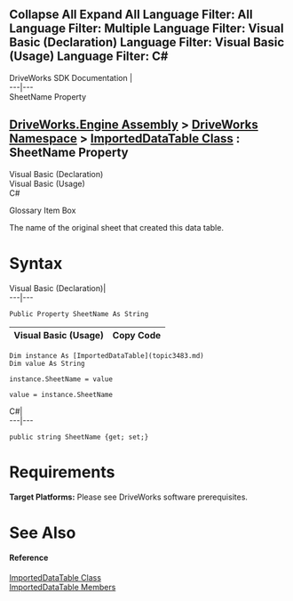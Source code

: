        

 Collapse All Expand All  Language Filter: All  Language Filter: Multiple  Language Filter: Visual Basic (Declaration) Language Filter: Visual Basic (Usage) Language Filter: C#  
---  
DriveWorks SDK Documentation  |   
---|---  
SheetName Property   
  
[DriveWorks.Engine Assembly](topic2156.md) > [DriveWorks Namespace](topic2159.md) > [ImportedDataTable Class](topic3483.md) : SheetName Property  
---  
  
Visual Basic (Declaration)    
Visual Basic (Usage)    
C# 

Glossary Item Box

The name of the original sheet that created this data table. 

# Syntax

Visual Basic (Declaration)|   
---|---  
      
    
    Public Property SheetName As String  
  
Visual Basic (Usage)| Copy Code  
---|---  
      
    
    Dim instance As [ImportedDataTable](topic3483.md)
    Dim value As String
     
    instance.SheetName = value
     
    value = instance.SheetName  
  
C#|   
---|---  
      
    
    public string SheetName {get; set;}  
  
# Requirements

**Target Platforms:** Please see DriveWorks software prerequisites.

# See Also

#### Reference

[ImportedDataTable Class](topic3483.md)   
[ImportedDataTable Members](topic3484.md)


